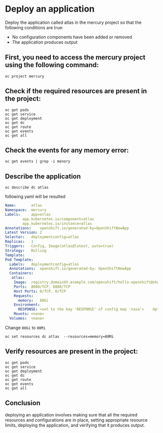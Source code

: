 # Deploy an application

Deploy the application called atlas in the mercury project so that the following conditions are true:
- No configuration components have been added or removed
- The application produces output  



## First, you need to access the mercury project using the following command:
```shell
oc project mercury
```
## Check if the required resources are present in the project:
```shell
oc get pods
oc get service
oc get deployment
oc get dc
oc get route
oc get events
oc get all
```
## Check the events for any memory error:
```shell
oc get events | grep -i menory 
```
## Describe the application
```shell
oc describe dc atlas
```
following yaml will be resulted
```yaml
Name:		atlas
Namespace:	mercury
Labels:		app=atlas
		app.kubernetes.io/component=atlas
		app.kubernetes.io/instance=atlas
Annotations:	openshift.io/generated-by=OpenShiftNewApp
Latest Version:	2
Selector:	deploymentconfig=atlas
Replicas:	1
Triggers:	Config, Image(atlas@latest, auto=true)
Strategy:	Rolling
Template:
Pod Template:
  Labels:	deploymentconfig=atlas
  Annotations:	openshift.io/generated-by: OpenShiftNewApp
  Containers:
   atlas:
    Image:	registry.domainXX.example.com/openshift/hello-openshift@sha256:aaea76ff622d2f8bcb32e538e7b3cd0ef6d291953f3e7c9f556c1ba5baf47e2e
    Ports:	8080/TCP, 8888/TCP
    Host Ports:	0/TCP, 0/TCP
    Requests:
      memory:	80Gi
    Environment:
      RESPONSE:	<set to the key 'RESPONSE' of config map 'nasa'>	Optional: false
    Mounts:	<none>
  Volumes:	<none>
```
Change `80Gi` to `80Mi`
```shell
oc set resources dc atlas  --resources=memory=80Mi
```
## Verify resources are present in the project:
```shell
oc get pods
oc get service
oc get deployment
oc get dc
oc get route
oc get events
oc get all
```
## Conclusion
deploying an application involves making sure that all the required resources and configurations are in place, setting appropriate resource limits, deploying the application, and verifying that it produces output. 